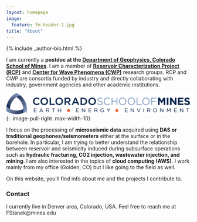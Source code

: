 ```yaml
---
layout: homepage
image:
  feature: fm-header-1.jpg
title: "About"
---
```


<footer role="contentinfo">
  <div class="article-author-bottom">
    {% include _author-bio.html %}
  </div>
</footer>

I am currently a **postdoc at the [Department of Geophysics,
Colorado School of Mines](https://geophysics.mines.edu/)**. I am a member of **[Reservoir Characterization Project (RCP)](https://rcp.mines.edu/)** and **[Center for Wave Phenomena (CWP)](https://cwp.mines.edu/)** research groups. RCP and CWP are consortia funded by industry and directly collaborating with industry, government agencies and other academic institutions.

[![CSM_logo](/images/CSM_logo.png)](https://geophysics.mines.edu/)
{: .image-pull-right .max-width-10}

I focus on the processing of **microseismic data** acquired using **DAS or traditional geophones/seismometers** either at the surface or in the borehole. In particular, I am trying to better understand the relationship between reservoir and seismicity induced during subsurface operations such as **hydraulic fracturing, CO2 injection, wastewater injection, and mining**. I am also interested in the topics of **cloud computing (AWS)**.
I work mainly from my office (Golden, CO) but I like going to the field as well.

On this website, you'll find info about me and the projects I contribute to.

### Contact
<p>
I currently live in Denver area, Colorado, USA. Feel free to reach me at FStanek@mines.edu</p>
